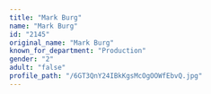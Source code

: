 ```yaml
---
title: "Mark Burg"
name: "Mark Burg"
id: "2145"
original_name: "Mark Burg"
known_for_department: "Production"
gender: "2"
adult: "false"
profile_path: "/6GT3QnY24IBkKgsMcOgOOWfEbvQ.jpg"
---
```

